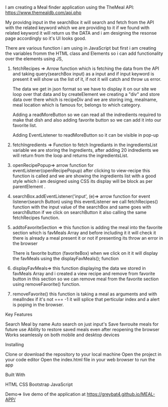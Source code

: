 I am creating a Meal finder application using the TheMeal API: https://www.themealdb.com/api.php

My providng input in the searchBox it will search and fetch from the API with the related keyword which we are providing to it if we found with related keyword it will return us the DATA and i am designing the resonse page accordingly so it's UI looks good.

There are various function i am using in JavaScript but first i am creating the variables fromm the HTML class and Elements so i can add functionality over the elements using JS,

1. fetchRecipes => Arrow function which is fetching the data from the API and taking query(searchBox input) as a input and if input keyword is present it will show us the list of it, if not it will catch and throw us error.

   The data we get in json format so we have to display it on our site we loop over that data and by createElement we creating a "div" and store data over there which is recipeDiv and we are storing img, mealname, meal location which is famous for, belongs to which category.

   Adding a readMoreButton so we can read all the indredients required to make that dish and also adding favorite button so we can add it into our favorite list.

   Adding EventListener to readMoreButton so it can be visible in pop-up

2. fetchIngredients => Function to fetch Ingrediants in the ingredientsList variable we are storing the Ingredients, after adding 20 indredients we will return from the loop and returns the ingredientsList.

3. openRecipePopup=> arrow function for eventListener(openRecipePopup) after clicking to view-recipe this function is called and we are showing the ingredients list with a good style which i am designed using CSS its display will be block as per parentElement .

4. searchBox.addEventListener('input', (e)=> arrow function for event listener(search Button) using this eventListener we call fetchRecipes() function with the input value of the searchBox and same goes with searchButton if we click on searchButton it also calling the same fetchRecipes function.

5. addtoFavoriteSection => this function is adding the meal into the favorite section which is favMeals Array and before including it it will check it there is already a meal present it or not if presenting its throw an error in the browser

   There is favorite button (favoriteBox) when we click on it it will display the favMeals using the displayFavMeals(); function

6. displayFavMeals=> this function displaying the data we stored in favMeals Array and i created a view recipe and remove from favorite button in this section so we can remove meal from the favorite section using removeFavorite() function.

7. removeFavorite() this function is taking a meal as arguments and with mealIndex if it's not === -1 it will splice that perticular index and a alert is poping in the browser.

Key Features

Search Meal by name
Auto search on just input's
Save favrouite meals for future use
Ability to restore saved meals even after reopening the browser
Works seamlessly on both mobile and desktop devices

Installing

Clone or download the repository to your local machine
Open the project in your code editor
Open the index.html file in your web browser to run the app

Built With

HTML
CSS
Bootstrap
JavaScript

Demo=> live demo of the application at https://greybat4.github.io/MEAL-APP/
